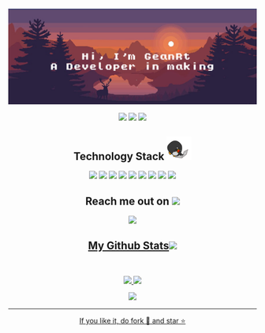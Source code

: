 
<!--  https://ritik307.github.io/portfolio/  -->
<p align="center">
 
</p align="center">
<img src="https://github.com/geanrt/geanrt/blob/main/images/newbg(2).png" />

<p align="center">
 
 <img src="https://badges.pufler.dev/visits/geanrt/geanrt"/> 
 <!-- <img src="https://badges.pufler.dev/years/geanrt"/> -->
 <img src="https://badges.pufler.dev/repos/geanrt"/>
 <img src="https://badges.pufler.dev/commits/monthly/geanrt" />

</p>

<!-- <p align="center">
  I'm a 3rd year student pursuing Master's in Computer Applications 🎓 from Guru Gobind Singh Indraprastha University 🏛. I'm a passionate learner who's always willing to learn and work across technologies and domains 💡. I love to explore new technologies and leverage them to solve real-life problems ✨. Apart from that I also love to guide and mentor newbies👨🏻‍💻. I'm deep into Web 🕸️ Development.
</p>   -->

<h2 align="center">Technology Stack <img src="https://github.com/geanrt/geanrt/blob/main/images/laptop.gif" width="50"></h2>

<p align="center">
<!--  <img src="https://img.shields.io/badge/C-00599C?style=flat-square&logo=c&logoColor=white"/> -->
<!-- <img src="https://img.shields.io/badge/-java-E34A86?style=flat-square&logo=java"/> -->
<!-- <img src="https://img.shields.io/badge/-C++-00599C?style=flat-square&logo=c"/> -->
<img src="https://img.shields.io/badge/-HTML5-E34F26?style=flat-square&logo=html5&logoColor=white"/>
<img src="https://img.shields.io/badge/-CSS3-1572B6?style=flat-square&logo=css3"/>
<!-- <img src="https://img.shields.io/badge/-Bootstrap-563D7C?style=flat-square&logo=bootstrap"/> -->
<!-- <img src="https://img.shields.io/badge/-Heroku-430098?style=flat-square&logo=heroku"/> -->
<img src="https://img.shields.io/badge/-JavaScript-black?style=flat-square&logo=javascript"/>
<img src="https://img.shields.io/badge/-Nodejs-black?style=flat-square&logo=Node.js"/>
<img src="https://img.shields.io/badge/-React-black?style=flat-square&logo=react"/>
<img src="https://img.shields.io/badge/-MongoDB-black?style=flat-square&logo=mongodb"/>
<!-- <img src="https://img.shields.io/badge/-MySQL-black?style=flat-square&logo=mysql"/> -->
<img src="https://img.shields.io/badge/-Git-black?style=flat-square&logo=git"/>
<img src="https://img.shields.io/badge/-GitHub-black?style=flat-square&logo=github"/>
 <img src="https://img.shields.io/badge/Chrome-Extensions-blue?logo=googlechrome&logoColor=red"/>
</p>

<h2 align="center">Reach me out on <img src="https://media0.giphy.com/media/jqNPzdTTxQfOgOqpO4/source.gif" width="50"></h2>

<p align="center">
<!-- <img src="https://img.shields.io/badge/-ritik-purple?style=flat-square&logo=instagram&logoColor=white&link=https://www.instagram.com/pinkdogg307/"/> -->
<!-- <a href="mailto: ritikpr307@gmail.com">
 <img src="https://img.shields.io/badge/-ritikpr307-c14438?style=flat-square&logo=Gmail&logoColor=white&link=mailto:ritikpr307@gmail.com"/>
</a> -->
<a href="https://www.linkedin.com/in/geanrt/">
 <img src="https://img.shields.io/badge/-geanrt-blue?style=flat-square&logo=Linkedin&logoColor=white&link=https://www.linkedin.com/in/ritik-rawal-698a18142/"/>
<!-- </a>
 <a href="https://twitter.com/ritikhere307">
 <img src="https://img.shields.io/badge/-ritikhere307-blue?style=flat-square&logo=twitter&logoColor=white&link=https://twitter.com/ritikhere307"/>
</a> -->
</p>


<h2 align="center">
<!--   My Contribution Graph <img src="https://media.giphy.com/media/xUA7aZeLE2e0P7Znz2/giphy.gif" width="50"> -->
</h2>
<p align="center">
<!--   <img src="https://github.com/ritik307/ritik307/raw/output/github-contribution-grid-snake.svg" alt="snake"></center> -->
</p>

<h2 align="center">
  My Github Stats<img src="https://media.giphy.com/media/VgCDAzcKvsR6OM0uWg/giphy.gif" width="50">
</h2>
 
<br>

<p align = "center">
  <img  src = "https://github-readme-stats.vercel.app/api?username=geanrt&show_icons=true&theme=radical&line_height=27">
  <img src = "https://github-readme-stats.vercel.app/api/top-langs/?username=geanrt&hide=html,css,java,shaderlab,kotlin,hlsl&theme=radical">
</p>

<p align = "center">
 <img  src="https://github-readme-streak-stats.herokuapp.com/?user=geanrt&show_icons=true&locale=en&layout=compact&theme=radical&line_height=0" />
</p> 

<p align = "center">
<!--  <img src="https://activity-graph.herokuapp.com/graph?username=geanrt&theme=redical"> -->
</p> 
<hr>
<p align="center">If you like it, do fork 🍴 and star ⭐</p>
